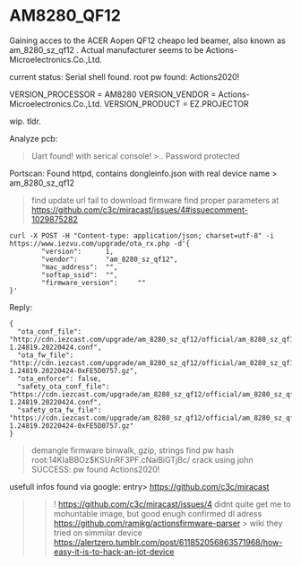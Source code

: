 # AM8280_QF12
Gaining acces to the ACER Aopen QF12 cheapo led beamer, also known as am_8280_sz_qf12 .
Actual manufacturer seems to be Actions-Microelectronics.Co.,Ltd. 

current status: Serial shell found. root pw found: Actions2020!

VERSION_PROCESSOR = AM8280
VERSION_VENDOR = Actions-Microelectronics.Co.,Ltd.
VERSION_PRODUCT = EZ.PROJECTOR

wip.
tldr.

Analyze pcb:
> Uart found!
  >with serical console!
    >.. Password protected

Portscan:
Found httpd, contains dongleinfo.json with real device name > am_8280_sz_qf12
> find update url
> fail to download firmware
> find proper parameters at https://github.com/c3c/miracast/issues/4#issuecomment-1029875282
```
curl -X POST -H "Content-type: application/json; charset=utf-8" -i https://www.iezvu.com/upgrade/ota_rx.php -d'{
        "version":      1,
        "vendor":       "am_8280_sz_qf12",
        "mac_address":  "",
        "softap_ssid":  "",
        "firmware_version":     ""
}'
```

Reply:
```
{
  "ota_conf_file": "http://cdn.iezcast.com/upgrade/am_8280_sz_qf12/official/am_8280_sz_qf12_official-1.24819.20220424.conf",
  "ota_fw_file": "http://cdn.iezcast.com/upgrade/am_8280_sz_qf12/official/am_8280_sz_qf12_official-1.24819.20220424-0xFE5D0757.gz",
  "ota_enforce": false,
  "safety_ota_conf_file": "https://cdn.iezcast.com/upgrade/am_8280_sz_qf12/official/am_8280_sz_qf12_official-1.24819.20220424.conf",
  "safety_ota_fw_file": "https://cdn.iezcast.com/upgrade/am_8280_sz_qf12/official/am_8280_sz_qf12_official-1.24819.20220424-0xFE5D0757.gz"
}
```

> demangle firmware
binwalk, gzip, strings
find pw hash 
> root:$1$4KIaBBOz$KSUnRF3PF.cNaiBiGTjBc/
> crack using john 
SUCCESS: pw found 
> Actions2020!


usefull infos found via google:
 entry> https://github.com/c3c/miracast
 >>! https://github.com/c3c/miracast/issues/4 didnt quite get me to mohuntable image, but good enugh
 >> confirmed dl adress
https://github.com/ramikg/actionsfirmware-parser > wiki
> they tried on simmilar device https://alertzero.tumblr.com/post/611852056863571968/how-easy-it-is-to-hack-an-iot-device 
